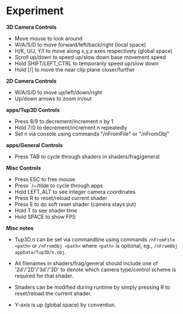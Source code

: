 # Experiment

**3D Camera Controls**

* Move mouse to look around
* W/A/S/D to move forward/left/back/right (local space)
* H/K, U/J, Y/I to move along x,y,z axes respectively (global space)
* Scroll up/down to speed up/slow down base movement speed
* Hold SHIFT/LEFT_CTRL to temporarily speed up/slow down
* Hold [/] to move the near clip plane closer/further

**2D Camera Controls**

* W/A/S/D to move up/left/down/right
* Up/down arrows to zoom in/out

**apps/Tup3D Controls**

* Press 8/9 to decrement/increment n by 1
* Hold 7/0 to decrement/increment n repeatedly
* Set n via console using commands "/nFromFile" or "/nFromObj"

**apps/General Controls**
* Press TAB to cycle through shaders in shaders/frag/general

**Misc Controls**

* Press ESC to free mouse
* Press `/~/tilde to cycle through apps
* Hold LEFT_ALT to see integer camera coordinates
* Press R to reset/reload current shader
* Press E to do soft reset shader (camera stays put)
* Hold T to see shader time
* Hold SPACE to show FPS

**Misc notes**

* Tup3D.n can be set via commandline using commands `/nFromFile <path>` or `/nFromObj <path>` where `<path>` is optional, eg., `/nFromObj appData/Tup3D/n.obj`.

* All filenames in shaders/frag/general should include one of '2d'/'2D'/'3d'/'3D' to denote which camera type/control scheme is required for that shader.

* Shaders can be modified during runtime by simply pressing R to reset/reload the current shader.

* Y-axis is up (global space) by convention.
